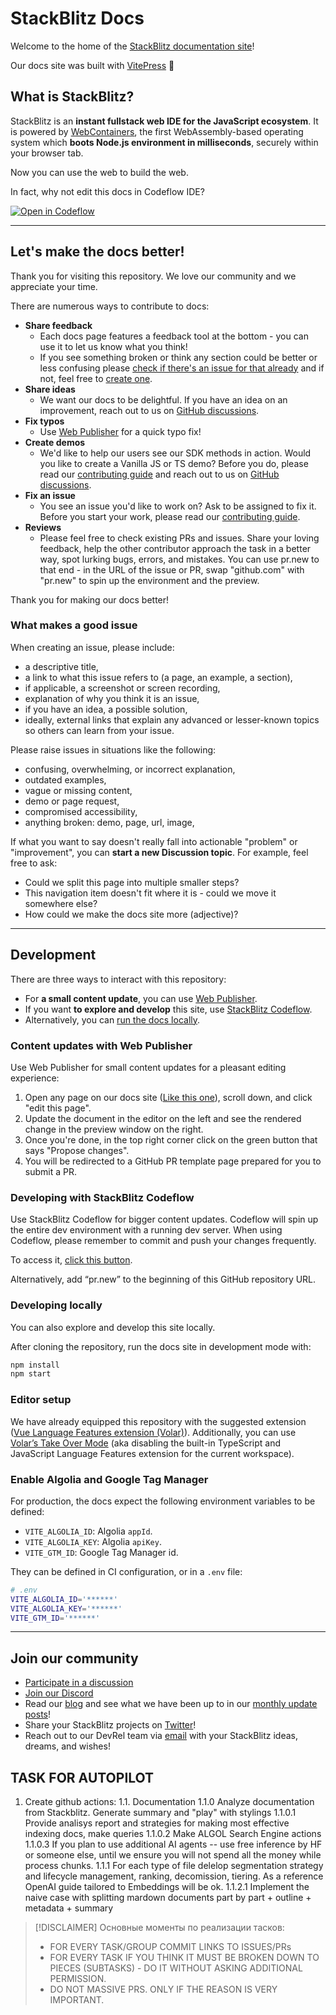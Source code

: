 # StackBlitz Docs

Welcome to the home of the [StackBlitz documentation site](https://developer.stackblitz.com)!

Our docs site was built with [VitePress](https://vitepress.vuejs.org/) 💙

## What is StackBlitz?
StackBlitz is an **instant fullstack web IDE for the JavaScript ecosystem**. It is powered by [WebContainers](https://blog.stackblitz.com/posts/introducing-webcontainers/), the first WebAssembly-based operating system which **boots Node.js environment in milliseconds**, securely within your browser tab.

Now you can use the web to build the web.

In fact, why not edit this docs in Codeflow IDE?

<a href="https://stackblitz.com/~/github.com/stackblitz/docs"><img style="display:inline" src="https://developer.stackblitz.com/img/open_in_codeflow.svg" alt="Open in Codeflow"></a>

---

## Let's make the docs better!

Thank you for visiting this repository. We love our community and we appreciate your time.

There are numerous ways to contribute to docs:
- **Share feedback**
  - Each docs page features a feedback tool at the bottom - you can use it to let us know what you think!
  - If you see something broken or think any section could be better or less confusing please [check if there's an issue for that already](https://github.com/stackblitz/docs/issues) and if not, feel free to [create one](https://github.com/stackblitz/docs/issues/new).
- **Share ideas**
  - We want our docs to be delightful. If you have an idea on an improvement, reach out to us on [GitHub discussions](https://github.com/stackblitz/docs/discussions).
- **Fix typos**
  - Use [Web Publisher](#content-updates-with-web-publisher) for a quick typo fix!
- **Create demos**
  - We'd like to help our users see our SDK methods in action. Would you like to create a Vanilla JS or TS demo? Before you do, please read our [contributing guide](CONTRIBUTING.md) and reach out to us on [GitHub discussions](https://github.com/stackblitz/docs/discussions).
- **Fix an issue**
  - You see an issue you'd like to work on? Ask to be assigned to fix it. Before you start your work, please read our [contributing guide](CONTRIBUTING.md).
- **Reviews**
  - Please feel free to check existing PRs and issues. Share your loving feedback, help the other contributor approach the task in a better way, spot lurking bugs, errors, and mistakes. You can use pr.new to that end - in the URL of the issue or PR, swap "github.com" with "pr.new" to spin up the environment and the preview.

Thank you for making our docs better!

### What makes a good issue

When creating an issue, please include:
- a descriptive title,
- a link to what this issue refers to (a page, an example, a section),
- if applicable, a screenshot or screen recording,
- explanation of why you think it is an issue,
- if you have an idea, a possible solution,
- ideally, external links that explain any advanced or lesser-known topics so others can learn from your issue.

Please raise issues in situations like the following:
- confusing, overwhelming, or incorrect explanation,
- outdated examples,
- vague or missing content,
- demo or page request,
- compromised accessibility,
- anything broken: demo, page, url, image,

If what you want to say doesn't really fall into actionable "problem" or "improvement", you can **start a new Discussion topic**. For example, feel free to ask:
- Could we split this page into multiple smaller steps?
- This navigation item doesn't fit where it is - could we move it somewhere else?
- How could we make the docs site more (adjective)?

---

## Development

There are three ways to interact with this repository:
- For **a small content update**, you can use [Web Publisher](#content-updates-with-web-publisher). 
- If you want **to explore and develop** this site, use [StackBlitz Codeflow](#developing-with-stackblitz-codeflow). 
- Alternatively, you can [run the docs locally](#developing-locally).

### Content updates with Web Publisher

Use Web Publisher for small content updates for a pleasant editing experience:

1. Open any page on our docs site ([Like this one](https://developer.stackblitz.com/guides/user-guide/what-is-stackblitz)), scroll down, and click "edit this page".
2. Update the document in the editor on the left and see the rendered change in the preview window on the right.
3. Once you're done, in the top right corner click on the green button that says "Propose changes".
4. You will be redirected to a GitHub PR template page prepared for you to submit a PR.


### Developing with StackBlitz Codeflow
Use StackBlitz Codeflow for bigger content updates. Codeflow will spin up the entire dev environment with a running dev server. When using Codeflow, please remember to commit and push your changes frequently.

To access it, [click this button](https://stackblitz.com/~/github.com/stackblitz/docs).

Alternatively, add “pr.new” to the beginning of this GitHub repository URL.

### Developing locally
You can also explore and develop this site locally.

After cloning the repository, run the docs site in development mode with:

```sh
npm install
npm start
```

### Editor setup

We have already equipped this repository with the suggested extension ([Vue Language Features extension (Volar)](https://marketplace.visualstudio.com/items?itemName=Vue.volar)). Additionally, you can use [Volar’s Take Over Mode](https://github.com/johnsoncodehk/volar/discussions/471) (aka disabling the built-in TypeScript and JavaScript Language Features extension for the current workspace).

### Enable Algolia and Google Tag Manager

For production, the docs expect the following environment variables to be defined:

- `VITE_ALGOLIA_ID`: Algolia `appId`.
- `VITE_ALGOLIA_KEY`: Algolia `apiKey`.
- `VITE_GTM_ID`: Google Tag Manager id.

They can be defined in CI configuration, or in a `.env` file:

```sh
# .env
VITE_ALGOLIA_ID='******'
VITE_ALGOLIA_KEY='******'
VITE_GTM_ID='******'
```

---

## Join our community

- [Participate in a discussion](https://github.com/stackblitz/docs/discussions)
- [Join our Discord](https://discord.gg/EQ7uJQxC)
- Read our [blog](https://blog.stackblitz.com/) and see what we have been up to in our [monthly update posts](https://blog.stackblitz.com/categories/monthly-updates/)!
- Share your StackBlitz projects on [Twitter](https://twitter.com/stackblitz)!
- Reach out to our DevRel team via [email](mailto:devrel@stackblitz.com) with your StackBlitz ideas, dreams, and wishes!

## TASK FOR AUTOPILOT
1. Create github actions:
1.1. Documentation
1.1.0 Analyze documentation from Stackblitz. Generate summary and "play" with stylings
1.1.0.1 Provide analisys report and strategies for making most effective indexing docs, make queries
1.1.0.2 Make ALGOL Search Engine actions
1.1.0.3 If you plan to use additional AI agents -- use free inference by HF or someone else, until we ensure you will not spend all the money while process chunks.
1.1.1 For each type of file delelop segmentation strategy and lifecycle management, ranking, decomission, tiering. As a reference OpenAI guide tailored to Embeddings will be ok.
1.1.2.1 Implement the naive case with splitting mardown documents part by part + outline + metadata + summary  
> [!DISCLAIMER] Основные моменты по реализации тасков:
> - FOR EVERY TASK/GROUP COMMIT LINKS TO ISSUES/PRs
> - FOR EVERY TASK IF YOU THINK IT MUST BE BROKEN DOWN TO PIECES (SUBTASKS) - DO IT WITHOUT ASKING ADDITIONAL PERMISSION.
> - DO NOT MASSIVE PRS. ONLY IF THE REASON IS VERY IMPORTANT.
## 